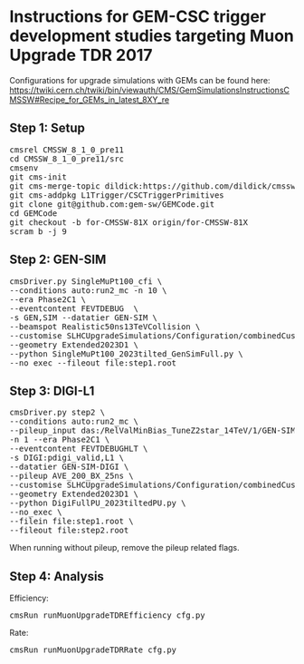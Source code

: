 # Instructions for GEM-CSC trigger development studies targeting Muon Upgrade TDR 2017 

Configurations for upgrade simulations with GEMs can be found here: 
https://twiki.cern.ch/twiki/bin/viewauth/CMS/GemSimulationsInstructionsCMSSW#Recipe_for_GEMs_in_latest_8XY_re

## Step 1: Setup ##
<PRE>
cmsrel CMSSW_8_1_0_pre11
cd CMSSW_8_1_0_pre11/src
cmsenv
git cms-init
git cms-merge-topic dildick:https://github.com/dildick/cmssw/tree/from-CMSSW_8_1_0_pre11-gem-trigger-cleanup
git cms-addpkg L1Trigger/CSCTriggerPrimitives
git clone git@github.com:gem-sw/GEMCode.git
cd GEMCode
git checkout -b for-CMSSW-81X origin/for-CMSSW-81X
scram b -j 9
</PRE>

## Step 2: GEN-SIM ##
<PRE>
cmsDriver.py SingleMuPt100_cfi \
--conditions auto:run2_mc -n 10 \
--era Phase2C1 \
--eventcontent FEVTDEBUG  \
-s GEN,SIM --datatier GEN-SIM \
--beamspot Realistic50ns13TeVCollision \
--customise SLHCUpgradeSimulations/Configuration/combinedCustoms.cust_2023tilted \
--geometry Extended2023D1 \
--python SingleMuPt100_2023tilted_GenSimFull.py \
--no_exec --fileout file:step1.root
</PRE>

## Step 3: DIGI-L1 ##
<PRE>
cmsDriver.py step2 \
--conditions auto:run2_mc \
--pileup_input das:/RelValMinBias_TuneZ2star_14TeV/1/GEN-SIM \
-n 1 --era Phase2C1 \
--eventcontent FEVTDEBUGHLT \
-s DIGI:pdigi_valid,L1 \
--datatier GEN-SIM-DIGI \
--pileup AVE_200_BX_25ns \
--customise SLHCUpgradeSimulations/Configuration/combinedCustoms.cust_2023tilted \
--geometry Extended2023D1 \
--python DigiFullPU_2023tiltedPU.py \
--no_exec \
--filein file:step1.root \
--fileout file:step2.root
</PRE>

When running without pileup, remove the pileup related flags. 

## Step 4: Analysis ##
Efficiency:
<PRE>
cmsRun runMuonUpgradeTDREfficiency_cfg.py
</PRE>
Rate:
<PRE>
cmsRun runMuonUpgradeTDRRate_cfg.py
</PRE>
